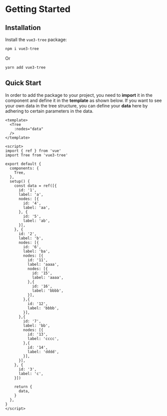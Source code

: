 # Getting Started

## Installation

Install the `vue3-tree` package:

```sh
npm i vue3-tree
```

Or

```sh
yarn add vue3-tree
```

## Quick Start

In order to add the package to your project, you need to **import** it in the component and define it in the **template** as shown below. If you want to see your own data in the tree structure, you can define your **data** here by adhering to certain parameters in the data.
```vue
<template>
  <Tree
    :nodes="data"
  />
</template>

<script>
import { ref } from 'vue'
import Tree from 'vue3-tree'

export default {
  components: {
    Tree,
  },
  setup() {
    const data = ref([{
      id: '1',
      label: 'a',
      nodes: [{
        id: '4',
        label: 'aa',
      }, {
        id: '5',
        label: 'ab',
      }],
    }, {
      id: '2',
      label: 'b',
      nodes: [{
        id: '6',
        label: 'ba',
        nodes: [{
          id: '11',
          label: 'aaaa',
          nodes: [{
            id: '15',
            label: 'aaaa',
          },{
            id: '16',
            label: 'bbbb',
          }],
        },{
          id: '12',
          label: 'bbbb',
        }],
      },{
        id: '7',
        label: 'bb',
        nodes: [{
          id: '13',
          label: 'cccc',
        },{
          id: '14',
          label: 'dddd',
        }],
      }],
    }, {
      id: '3',
      label: 'c',
    }])

    return {
      data,
    }
  },
}
</script>
```
